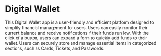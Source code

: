 # Digital Wallet
 This Digital Wallet app is a user-friendly and efficient platform designed to simplify financial management for users.  Users can easily monitor their current balance and receive notifications if their funds run low.  With the click of a button, users can expand a form to quickly add funds to their wallet. Users can securely store and manage essential items in categorized sections, such as Cards, Tickets, and Passwords.
